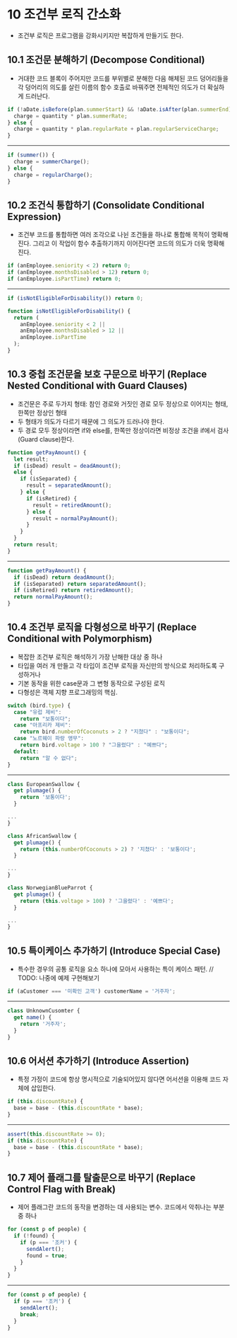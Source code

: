 # 10 조건부 로직 간소화

- 조건부 로직은 프로그램을 강화시키지만 복잡하게 만들기도 한다.

## 10.1 조건문 분해하기 (Decompose Conditional)

- 거대한 코드 블록이 주어지만 코드를 부위별로 분해한 다음 해체된 코드 덩어리들을 각 덩어리의 의도를 살린 이름의 함수 호출로 바꿔주면 전체적인 의도가 더 확실하게 드러난다.

```javascript
if (!aDate.isBefore(plan.summerStart) && !aDate.isAfter(plan.summerEnd)) {
  charge = quantity * plan.summerRate;
} else {
  charge = quantity * plan.regularRate + plan.regularServiceCharge;
}
```

---

```javascript
if (summer()) {
  charge = summerCharge();
} else {
  charge = regularCharge();
}
```

## 10.2 조건식 통합하기 (Consolidate Conditional Expression)

- 조건부 코드를 통합하면 여러 조각으로 나뉜 조건들을 하나로 통합해 목적이 명확해진다. 그리고 이 작업이 함수 추출하기까지 이어진다면 코드의 의도가 더욱 명확해진다.

```javascript
if (anEmployee.seniority < 2) return 0;
if (anEmployee.monthsDisabled > 12) return 0;
if (anEmployee.isPartTime) return 0;
```

---

```javascript
if (isNotEligibleForDisability()) return 0;

function isNotEligibleForDisability() {
  return (
    anEmployee.seniority < 2 ||
    anEmployee.monthsDisabled > 12 ||
    anEmployee.isPartTime
  );
}
```

## 10.3 중첩 조건문을 보호 구문으로 바꾸기 (Replace Nested Conditional with Guard Clauses)

- 조건문은 주로 두가지 형태: 참인 경로와 거짓인 경로 모두 정상으로 이어지는 형태, 한쪽만 정상인 형태
- 두 형태가 의도가 다르기 때문에 그 의도가 드러나야 한다.
- 두 경로 모두 정상이라면 if와 else를, 한쪽만 정상이라면 비정상 조건을 if에서 검사(Guard clause)한다.

```javascript
function getPayAmount() {
  let result;
  if (isDead) result = deadAmount();
  else {
    if (isSeparated) {
      result = separatedAmount();
    } else {
      if (isRetired) {
        result = retiredAmount();
      } else {
        result = normalPayAmount();
      }
    }
  }
  return result;
}
```

---

```javascript
function getPayAmount() {
  if (isDead) return deadAmount();
  if (isSeparated) return separatedAmount();
  if (isRetired) return retiredAmount();
  return normalPayAmount();
}
```

## 10.4 조건부 로직을 다형성으로 바꾸기 (Replace Conditional with Polymorphism)

- 복잡한 조건부 로직은 해석하기 가장 난해한 대상 중 하나
- 타입을 여러 개 만들고 각 타입이 조건부 로직을 자신만의 방식으로 처리하도록 구성하거나
- 기본 동작을 위한 case문과 그 변형 동작으로 구성된 로직
- 다형성은 객체 지향 프로그래밍의 핵심.

```javascript
switch (bird.type) {
  case "유럽 제비":
    return "보통이다";
  case "아프리카 제비":
    return bird.numberOfCoconuts > 2 ? "지쳤다" : "보통이다";
  case "노르웨이 파랑 앵무":
    return bird.voltage > 100 ? "그을렸다" : "예쁘다";
  default:
    return "알 수 없다";
}
```

---

```javascript
class EuropeanSwallow {
  get plumage() {
    return '보통이다';
  }

...
}

class AfricanSwallow {
  get plumage() {
    return (this.numberOfCoconuts > 2) ? '지쳤다' : '보통이다';
  }

...
}

class NorwegianBlueParrot {
  get plumage() {
    return (this.voltage > 100) ? '그을렸다' : '예쁘다';
  }

...
}
```

## 10.5 특이케이스 추가하기 (Introduce Special Case)

- 특수한 경우의 공통 로직을 요소 하나에 모아서 사용하는 특이 케이스 패턴. // TODO: 나중에 예제 구현해보기

```javascript
if (aCustomer === '미확인 고객') customerName = '거주자';
```

---

```javascript
class UnknownCusomter {
  get name() {
    return '거주자';
  }
}
```

## 10.6 어서션 추가하기 (Introduce Assertion)

- 특정 가정이 코드에 항상 명시적으로 기술되어있지 않다면 어서션을 이용해 코드 자체에 삽입한다.

```javascript
if (this.discountRate) {
  base = base - (this.discountRate * base);
}
```

---

```javascript
assert(this.discountRate >= 0);
if (this.discountRate) {
  base = base - (this.discountRate * base);
}
```

## 10.7 제어 플래그를 탈출문으로 바꾸기 (Replace Control Flag with Break)

- 제어 플래그란 코드의 동작을 변경하는 데 사용되는 변수. 코드에서 악취나는 부분 중 하나

```javascript
for (const p of people) {
  if (!found) {
    if (p === '조커') {
      sendAlert();
      found = true;
    }
  }
}
```

---

```javascript
for (const p of people) {
  if (p === '조커') {
    sendAlert();
    break;
  }
}
```

